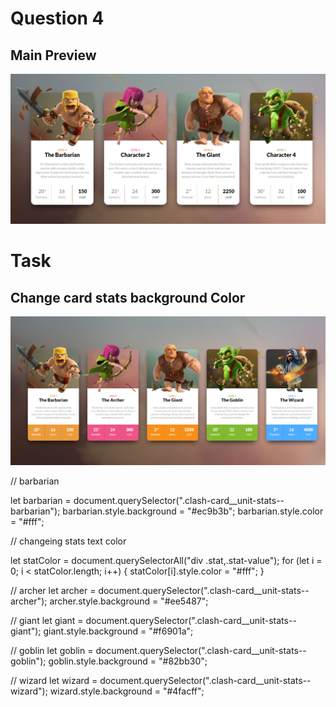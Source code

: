 # Question 4
## Main Preview

![img1](./images/img1.png)

# Task
## Change card stats background Color

![img2](./images/img2.png)

// barbarian

let barbarian = document.querySelector(".clash-card__unit-stats--barbarian");
barbarian.style.background = "#ec9b3b";
barbarian.style.color = "#fff";

// changeing stats text color

let statColor = document.querySelectorAll("div .stat,.stat-value");
for (let i = 0; i < statColor.length; i++) {
  statColor[i].style.color = "#fff";
}

// archer
let archer = document.querySelector(".clash-card__unit-stats--archer");
archer.style.background = "#ee5487";

// giant
let giant = document.querySelector(".clash-card__unit-stats--giant");
giant.style.background = "#f6901a";

// goblin
let goblin = document.querySelector(".clash-card__unit-stats--goblin");
goblin.style.background = "#82bb30";

// wizard
let wizard = document.querySelector(".clash-card__unit-stats--wizard");
wizard.style.background = "#4facff";
